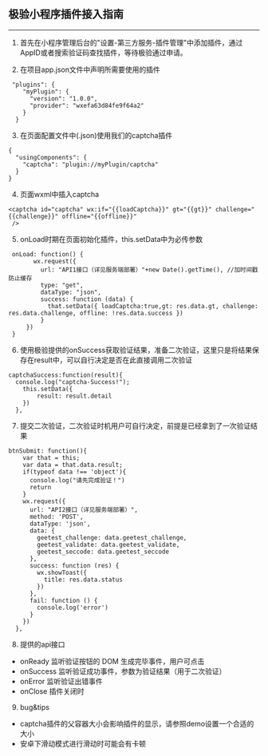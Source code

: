## 极验小程序插件接入指南

---
1. 首先在小程序管理后台的"设置-第三方服务-插件管理"中添加插件，通过AppID或者搜索验证码查找插件，等待极验通过申请。

2. 在项目app.json文件中声明所需要使用的插件  
```
 "plugins": {
    "myPlugin": {
      "version": "1.0.0",
      "provider": "wxefa63d84fe9f64a2"
    }
  }
```

3. 在页面配置文件中(.json)使用我们的captcha插件
```
{
  "usingComponents": {
    "captcha": "plugin://myPlugin/captcha"
  }
}
```

4. 页面wxml中插入captcha
```
<captcha id="captcha" wx:if="{{loadCaptcha}}" gt="{{gt}}" challenge="{{challenge}}" offline="{{offline}}"
 />
 ``` 
5. onLoad时期在页面初始化插件，this.setData中为必传参数
 ```
  onLoad: function() {
        wx.request({
          url: "API1接口（详见服务端部署）"+new Date().getTime(), //加时间戳防止缓存
          type: "get",
          dataType: "json",
          success: function (data) {
            that.setData({ loadCaptcha:true,gt: res.data.gt, challenge: res.data.challenge, offline: !res.data.success })
          }
      })
  }
 ```

6. 使用极验提供的onSuccess获取验证结果，准备二次验证，这里只是将结果保存在result中，可以自行决定是否在此直接调用二次验证
```
captchaSuccess:function(result){
  console.log("captcha-Success!");
    this.setData({
        result: result.detail
    })
  },
```

7. 提交二次验证，二次验证时机用户可自行决定，前提是已经拿到了一次验证结果
```
btnSubmit: function(){
    var that = this;
    var data = that.data.result;
    if(typeof data !== 'object'){
      console.log("请先完成验证！")
      return 
    }
    wx.request({
      url: "API2接口（详见服务端部署）",
      method: 'POST',
      dataType: 'json',
      data: {
        geetest_challenge: data.geetest_challenge,
        geetest_validate: data.geetest_validate,
        geetest_seccode: data.geetest_seccode
      },
      success: function (res) {
        wx.showToast({
          title: res.data.status
        })
      },
      fail: function () {
        console.log('error')
      }
    })
  },
```

8. 提供的api接口  
  * onReady 监听验证按钮的 DOM 生成完毕事件，用户可点击
  * onSuccess 监听验证成功事件，参数为验证结果（用于二次验证）
  * onError 监听验证出错事件
  * onClose 插件关闭时
  
9. bug&tips
  * captcha插件的父容器大小会影响插件的显示，请参照demo设置一个合适的大小
  * 安卓下滑动模式进行滑动时可能会有卡顿
